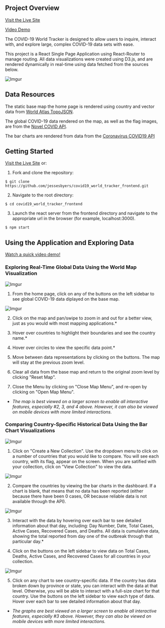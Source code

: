 ## Project Overview
[Visit the Live Site](https://jessesbyers.github.io/covid19_world_tracker_frontend/)

[Video Demo](https://drive.google.com/file/d/1qR0biwiab_IE_MbQNSLaaHZNObCbE159/view?usp=sharing)

The COVID-19 World Tracker is designed to allow users to inquire, interact with, and explore large, complex COVID-19 data sets with ease. 

This project is a React Single Page Application using React-Router to manage routing. All data visualizations were created using D3.js, and are rendered dynamically in real-time using data fetched from the sources below.

![Imgur](https://i.imgur.com/SCeFs3x.png)

## Data Resources
The static base map the home page is rendered using country and vector data from [World Atlas TopoJSON](https://www.npmjs.com/package/world-atlas).

The global COVID-19 data rendered on the map, as well as the flag images, are from the [Novel COVID API](https://corona.lmao.ninja/).

The bar charts are rendered from data from the [Coronavirus COVID19 API](https://documenter.getpostman.com/view/10808728/SzS8rjbc?version=latest#00030720-fae3-4c72-8aea-ad01ba17adf8)

## Getting Started
[Visit the Live Site](https://jessesbyers.github.io/covid19_world_tracker_frontend/) or:

1. Fork and clone the repository:

`$ git clone https://github.com/jessesbyers/covid19_world_tracker_frontend.git`

2. Navigate to the root directory:

`$ cd covid19_world_tracker_frontend`

3. Launch the react server from the frontend directory and navigate to the appropriate url in the browser (for example, localhost:3000).

`$ npm start`

## Using the Application and Exploring Data
[Watch a quick video demo!](https://drive.google.com/file/d/1qR0biwiab_IE_MbQNSLaaHZNObCbE159/view?usp=sharing)

### Exploring Real-Time Global Data Using the World Map Visualization
![Imgur](https://i.imgur.com/nPhpW99.png)

1. From the home page, click on any of the buttons on the left sidebar to see global COVID-19 data diplayed on the base map. 

![Imgur](https://i.imgur.com/0CPw0jR.png)

2. Click on the map and pan/swipe to zoom in and out for a better view, just as you would with most mapping applications.*

3. Hover over countries to highlight their boundaries and see the country name.*

4. Hover over circles to view the specific data point.*

5. Move between data representations by clicking on the buttons. The map will stay at the previous zoom level.

6. Clear all data from the base map and return to the original zoom level by clicking "Reset Map".

7. Close the Menu by clicking on "Close Map Menu", and re-open by clicking on "Open Map Menu".

* *The map is best viewed on a larger screen to enable all interactive features, especially #2, 3, and 4 above. However, it can also be viewed on mobile devices with more limited interactions.*

### Comparing Country-Specific Historical Data Using the Bar Chart Visualizations
![Imgur](https://i.imgur.com/81E1ki9.png)

1. Click on "Create a New Collection". Use the dropdown menu to click on a number of countries that you would like to compare. You will see each country, with its flag, appear on the screen. When you are satified with your collection, click on "View Collection" to view the data.

![Imgur](https://i.imgur.com/nTC9XgQ.png)

2. Compare the countries by viewing the bar charts in the dashboard. If a chart is blank, that means that no data has been reported (either because there have been 0 cases, OR because reliable data is not available through the API).

![Imgur](https://i.imgur.com/YUclgZh.png)

3. Interact with the data by hovering over each bar to see detailed information about that day, including: Day Number, Date, Total Cases, Active Cases, Recovered Cases, and Deaths. All data is cumulative data, showing the total reported from day one of the outbreak through that particular day.*

4. Click on the buttons on the left sidebar to view data on Total Cases, Deaths, Active Cases, and Recovered Cases for all countries in your collection.

![Imgur](https://i.imgur.com/2FlpfS6.png)

5. Click on any chart to see country-specific data. If the country has data broken down by province or state, you can interact with the data at that level. Otherwise, you will be able to interact with a full-size chart for that country. Use the buttons on the left sidebar to view each type of data. Hover over each bar to see detailed information about that day.

* *The graphs are best viewed on a larger screen to enable all interactive features, especially #3 above. However, they can also be viewed on mobile devices with more limited interactions.*